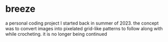 # breeze
a personal coding project I started back in summer of 2023.
the concept was to convert images into pixelated grid-like patterns to follow along with while crocheting.
it is no longer being continued
